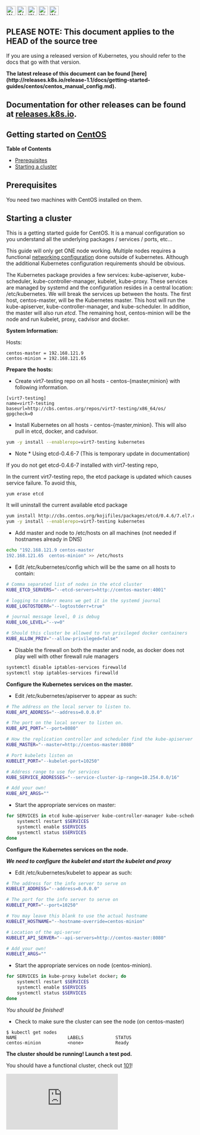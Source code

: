<!-- BEGIN MUNGE: UNVERSIONED_WARNING -->

<!-- BEGIN STRIP_FOR_RELEASE -->

<img src="http://kubernetes.io/img/warning.png" alt="WARNING"
     width="25" height="25">
<img src="http://kubernetes.io/img/warning.png" alt="WARNING"
     width="25" height="25">
<img src="http://kubernetes.io/img/warning.png" alt="WARNING"
     width="25" height="25">
<img src="http://kubernetes.io/img/warning.png" alt="WARNING"
     width="25" height="25">
<img src="http://kubernetes.io/img/warning.png" alt="WARNING"
     width="25" height="25">

<h2>PLEASE NOTE: This document applies to the HEAD of the source tree</h2>

If you are using a released version of Kubernetes, you should
refer to the docs that go with that version.

<strong>
The latest release of this document can be found
[here](http://releases.k8s.io/release-1.1/docs/getting-started-guides/centos/centos_manual_config.md).

Documentation for other releases can be found at
[releases.k8s.io](http://releases.k8s.io).
</strong>
--

<!-- END STRIP_FOR_RELEASE -->

<!-- END MUNGE: UNVERSIONED_WARNING -->
Getting started on [CentOS](http://centos.org)
----------------------------------------------

**Table of Contents**

- [Prerequisites](#prerequisites)
- [Starting a cluster](#starting-a-cluster)

## Prerequisites

You need two machines with CentOS installed on them.

## Starting a cluster

This is a getting started guide for CentOS.  It is a manual configuration so you understand all the underlying packages / services / ports, etc...

This guide will only get ONE node working.  Multiple nodes requires a functional [networking configuration](../../admin/networking.md) done outside of kubernetes.  Although the additional Kubernetes configuration requirements should be obvious.

The Kubernetes package provides a few services: kube-apiserver, kube-scheduler, kube-controller-manager, kubelet, kube-proxy.  These services are managed by systemd and the configuration resides in a central location: /etc/kubernetes. We will break the services up between the hosts.  The first host, centos-master, will be the Kubernetes master.  This host will run the kube-apiserver, kube-controller-manager, and kube-scheduler.  In addition, the master will also run _etcd_.  The remaining host, centos-minion will be the node and run kubelet, proxy, cadvisor and docker.

**System Information:**

Hosts:

```
centos-master = 192.168.121.9
centos-minion = 192.168.121.65
```

**Prepare the hosts:**

* Create virt7-testing repo on all hosts - centos-{master,minion} with following information.

```
[virt7-testing]
name=virt7-testing
baseurl=http://cbs.centos.org/repos/virt7-testing/x86_64/os/
gpgcheck=0
```

* Install Kubernetes on all hosts - centos-{master,minion}.  This will also pull in etcd, docker, and cadvisor.

```sh
yum -y install --enablerepo=virt7-testing kubernetes
```

* Note * Using etcd-0.4.6-7 (This is temporary update in documentation)

If you do not get etcd-0.4.6-7 installed with virt7-testing repo,

In the current virt7-testing repo, the etcd package is updated which causes service failure. To avoid this,

```sh
yum erase etcd
```

It will uninstall the current available etcd package

```sh
yum install http://cbs.centos.org/kojifiles/packages/etcd/0.4.6/7.el7.centos/x86_64/etcd-0.4.6-7.el7.centos.x86_64.rpm
yum -y install --enablerepo=virt7-testing kubernetes
```

* Add master and node to /etc/hosts on all machines (not needed if hostnames already in DNS)

```sh
echo "192.168.121.9	centos-master
192.168.121.65	centos-minion" >> /etc/hosts
```

* Edit /etc/kubernetes/config which will be the same on all hosts to contain:

```sh
# Comma separated list of nodes in the etcd cluster
KUBE_ETCD_SERVERS="--etcd-servers=http://centos-master:4001"

# logging to stderr means we get it in the systemd journal
KUBE_LOGTOSTDERR="--logtostderr=true"

# journal message level, 0 is debug
KUBE_LOG_LEVEL="--v=0"

# Should this cluster be allowed to run privileged docker containers
KUBE_ALLOW_PRIV="--allow-privileged=false"
```

* Disable the firewall on both the master and node, as docker does not play well with other firewall rule managers

```sh
systemctl disable iptables-services firewalld
systemctl stop iptables-services firewalld
```

**Configure the Kubernetes services on the master.**

* Edit /etc/kubernetes/apiserver to appear as such:

```sh
# The address on the local server to listen to.
KUBE_API_ADDRESS="--address=0.0.0.0"

# The port on the local server to listen on.
KUBE_API_PORT="--port=8080"

# How the replication controller and scheduler find the kube-apiserver
KUBE_MASTER="--master=http://centos-master:8080"

# Port kubelets listen on
KUBELET_PORT="--kubelet-port=10250"

# Address range to use for services
KUBE_SERVICE_ADDRESSES="--service-cluster-ip-range=10.254.0.0/16"

# Add your own!
KUBE_API_ARGS=""
```

* Start the appropriate services on master:

```sh
for SERVICES in etcd kube-apiserver kube-controller-manager kube-scheduler; do 
	systemctl restart $SERVICES
	systemctl enable $SERVICES
	systemctl status $SERVICES 
done
```

**Configure the Kubernetes services on the node.**

***We need to configure the kubelet and start the kubelet and proxy***

* Edit /etc/kubernetes/kubelet to appear as such:

```sh
# The address for the info server to serve on
KUBELET_ADDRESS="--address=0.0.0.0"

# The port for the info server to serve on
KUBELET_PORT="--port=10250"

# You may leave this blank to use the actual hostname
KUBELET_HOSTNAME="--hostname-override=centos-minion"

# Location of the api-server
KUBELET_API_SERVER="--api-servers=http://centos-master:8080"

# Add your own!
KUBELET_ARGS=""
```

* Start the appropriate services on node (centos-minion).

```sh
for SERVICES in kube-proxy kubelet docker; do 
    systemctl restart $SERVICES
    systemctl enable $SERVICES
    systemctl status $SERVICES 
done
```

*You should be finished!*

* Check to make sure the cluster can see the node (on centos-master)

```console
$ kubectl get nodes
NAME                   LABELS            STATUS
centos-minion          <none>            Ready
```

**The cluster should be running! Launch a test pod.**

You should have a functional cluster, check out [101](../../../docs/user-guide/walkthrough/README.md)!


<!-- BEGIN MUNGE: GENERATED_ANALYTICS -->
[![Analytics](https://kubernetes-site.appspot.com/UA-36037335-10/GitHub/docs/getting-started-guides/centos/centos_manual_config.md?pixel)]()
<!-- END MUNGE: GENERATED_ANALYTICS -->
